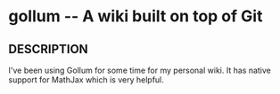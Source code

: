 gollum -- A wiki built on top of Git
====================================

## DESCRIPTION

I've been using Gollum for some time for my personal wiki. It has native support for MathJax which is very helpful.
